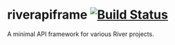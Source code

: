 # riverapiframe [![Build Status](https://github.com/riverqueue/riverapiframe/actions/workflows/ci.yaml/badge.svg?branch=master)](https://github.com/riverqueue/riverapiframe/actions)

A minimal API framework for various River projects.
